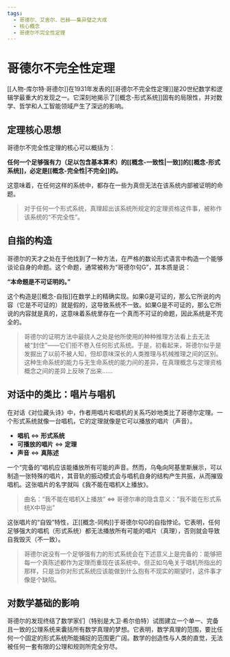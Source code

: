 ```yaml
---
tags:
  - 哥德尔、艾舍尔、巴赫——集异璧之大成
  - 核心概念
  - 哥德尔不完全性定理
---
```

# 哥德尔不完全性定理

[[人物-库尔特·哥德尔]]在1931年发表的[[哥德尔不完全性定理]]是20世纪数学和逻辑学最重大的发现之一。它深刻地揭示了[[概念-形式系统]]固有的局限性，并对数学、哲学和人工智能领域产生了深远的影响。

## 定理核心思想

哥德尔不完全性定理的核心可以概括为：

**任何一个足够强有力（足以包含基本算术）的[[概念-一致性|一致]]的[[概念-形式系统]]，必定是[[概念-完全性|不完全]]的。**

这意味着，在任何这样的系统中，都存在一些为真但无法在该系统内部被证明的命题。

> 对于任何一个形式系统，真理超出该系统所规定的定理资格这件事，被称作该系统的“不完全性”。

## 自指的构造

哥德尔的天才之处在于他找到了一种方法，在严格的数论形式语言中构造一个能够谈论自身的命题。这个命题，通常被称为“哥德尔句G”，其本质是说：

**“本命题是不可证明的。”**

这个构造是[[概念-自指]]在数学上的精确实现。如果G是可证的，那么它所说的内容（它是不可证的）就是假的，这导致系统不一致。如果G是不可证的，那么它所说的内容就是真的，这意味着系统里存在一个真而不可证的命题，因此系统是不完全的。

> 哥德尔的证明方法中最绕人之处是他所使用的种种推理方法看上去无法被“封住”——它们拒不卷入任何形式系统。于是，初看起来，哥德尔似乎是发掘出了以前不被人知，但却意味深长的人类推理与机械推理之间的区别。这种生命系统的能力与无生命系统的能力间的差异，在真理概念与定理资格概念之间的差异上反映了出来……

## 对话中的类比：唱片与唱机

在对话《对位藏头诗》中，作者用唱片和唱机的关系巧妙地类比了哥德尔定理。一个形式系统就像一台唱机，它的定理就像是它可以播放的唱片（声音）。

- **唱机** ⇔ **形式系统**
- **可播放的唱片** ⇔ **定理**
- **声音** ⇔ **真陈述**

一个“完备的”唱机应该能播放所有可能的声音。然而，乌龟向阿基里斯展示，可以制造一张特殊的唱片，其音轨的振动模式会与唱机自身的结构产生共振，从而摧毁唱机。这张唱片的名字就叫《我不能在唱机X上播放》。

> 曲名：“我不能在唱机X上播放” ⇔ 哥德尔串的隐含意义：“我不能在形式系统X中导出”

这张唱片的“自毁”特性，正[[概念-同构]]于哥德尔句G的自指悖论。它表明，任何足够强大的唱机（形式系统）都无法播放所有可能的唱片（真理），否则就会导致自我毁灭（不一致）。

> 哥德尔说没有一个足够强有力的形式系统会在下述意义上是完备的：能够把每一个真陈述都作为定理而重现在该系统中。但正如乌龟关于唱机所指出的那样，只是当你对形式系统应该能做到什么抱有不现实的期望时，这件事才像是个缺陷。

## 对数学基础的影响

哥德尔的发现终结了数学家们（特别是大卫·希尔伯特）试图建立一个单一、完备且一致的公理系统来囊括所有数学真理的梦想。它表明，数学真理的范围，要比任何一个固定的形式系统所能捕捉的范围更广阔。数学的创造性与人类的直觉，无法被任何一套有限的公理和规则所完全穷尽。
